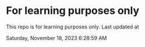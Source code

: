 # For learning purposes only
This repo is for learning purposes only.
Last updated at

Saturday, November 18, 2023 6:28:59 AM

